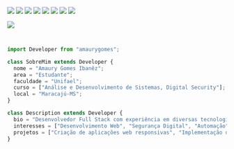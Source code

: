 <img src="https://img.shields.io/badge/HTML-239120?style=for-the-badge&logo=html5&logoColor=white" /> <img src="https://img.shields.io/badge/Javascript-323330?style=for-the-badge&logo=javascript&logoColor=F7DF1E" /> <img src="https://img.shields.io/badge/CSS-239120?style=for-the-badge&logo=css3&logoColor=white" /> <img src="https://img.shields.io/badge/Python-3776AB?style=for-the-badge&logo=python&logoColor=white" /> <img src="https://img.shields.io/badge/Node.js-43853D?style=for-the-badge&logo=node.js&logoColor=white" />  <img src="https://img.shields.io/badge/TypeScript-007ACC?style=for-the-badge&logo=typescript&logoColor=white" /> <img src="https://img.shields.io/badge/Tailwind_CSS-38B2AC?style=for-the-badge&logo=tailwind-css&logoColor=white" /> <img src="https://img.shields.io/badge/React-20232A?style=for-the-badge&logo=react&logoColor=61DAFB" /> 

<img src="https://img.shields.io/badge/Linux-E34F26?style=for-the-badge&logo=linux&logoColor=black" />


```js


import Developer from "amaurygomes";

class SobreMim extends Developer {
  nome = "Amaury Gomes Ibanêz";
  area = "Estudante";
  faculdade = "Unifael";
  curso = ["Análise e Desenvolvimento de Sistemas, Digital Security"];
  local = "Maracajú-MS";
}

class Description extends Developer {
  bio = "Desenvolvedor Full Stack com experiência em diversas tecnologias de front-end e back-end. Focado em construir soluções web eficientes e seguras, além de contribuir para a comunidade de desenvolvimento de software.";
  interesses = ["Desenvolvimento Web", "Segurança Digital", "Automação", "Open Source"];
  projetos = ["Criação de aplicações web responsivas", "Implementação de sistemas seguros", "Colaboração em projetos open source"];
}
```


